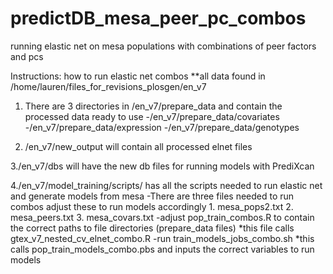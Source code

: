 # predictDB_mesa_peer_pc_combos
running elastic net on mesa populations with combinations of peer factors and pcs

Instructions: how to run elastic net combos
**all data found in /home/lauren/files_for_revisions_plosgen/en_v7

1. There are 3 directories in /en_v7/prepare_data and contain the processed data ready to use 
  -/en_v7/prepare_data/covariates
  -/en_v7/prepare_data/expression
  -/en_v7/prepare_data/genotypes
 
2. /en_v7/new_output will contain all processed elnet files

3./en_v7/dbs will have the new db files for running models with PrediXcan

4./en_v7/model_training/scripts/ has all the scripts needed to run elastic net and generate models from mesa
  -There are three files needed to run combos adjust these to run models accordingly 
    1. mesa_pops2.txt
    2. mesa_peers.txt
    3. mesa_covars.txt
  -adjust pop_train_combos.R to contain the correct paths to file directories (prepare_data files)
    *this file calls gtex_v7_nested_cv_elnet_combo.R 
  -run train_models_jobs_combo.sh 
    *this calls pop_train_models_combo.pbs and inputs the correct variables to run models
    
    


